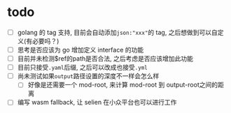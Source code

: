 # todo

- [ ] golang 的 tag 支持, 目前会自动添加`json:"xxx"`的 tag, 之后想做到可以自定义(有必要吗？)
- [ ] 思考是否应该为 go 增加定义 interface 的功能
- [ ] 目前并未检测$ref的path是否合法, 之后考虑是否应该增加此功能
- [ ] 目前只接受`.yaml`后缀, 之后可以改成也接受`.yml`
- [ ] 尚未测试如果`output`路径设置的深度不一样会怎么样
  - [ ] 好像是还需要一个 mod-root, 来计算 mod-root 到 output-root之间的距离
- [ ] 编写 wasm fallback, 让 selien 在小众平台也可以进行工作
